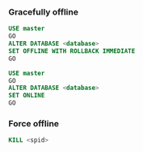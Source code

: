 ### Gracefully offline

```sql
USE master
GO
ALTER DATABASE <database>
SET OFFLINE WITH ROLLBACK IMMEDIATE
GO

USE master
GO
ALTER DATABASE <database>
SET ONLINE
GO
```

### Force offline

```sql
KILL <spid>
```